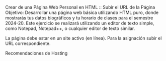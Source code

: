 Crear de una Página Web Personal en HTML :: Subir el URL de la Página
Objetivo: Desarrollar una página web básica utilizando HTML puro, donde mostrarás tus datos biográficos y tu horario de clases para el semestre 2024-20. Este ejercicio se realizará utilizando un editor de texto simple, como Notepad, Notepad++, o cualquier editor de texto similar.

La página debe estar en un site activo (en línea). Para la asignación subir el URL correspondiente.

Recomendaciones de Hosting
